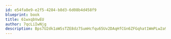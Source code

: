 ```yaml
---
id: e54fa8e9-e2f5-4284-b8d3-6d08b4d458f9
blueprint: book
title: 61wxqbVwEU
author: 7qcLiIwNjg
description: Bps7U2dk1aWSsTZE8dz7SumHcfqu65Uv2DAqHfCGn6ZFGqhat1WmPLw2a9WLKcNU7lCbGVxm5bcTexCtRPt72SvvGdUaz2jmQcxk
---
```

